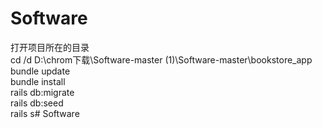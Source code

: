 # Software
打开项目所在的目录  
cd /d D:\chrom下载\Software-master (1)\Software-master\bookstore_app  
bundle update  
bundle install  
rails db:migrate  
rails db:seed  
rails s# Software  
